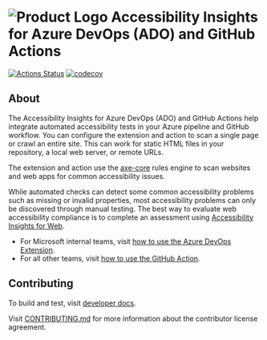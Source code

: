 <!--
Copyright (c) Microsoft Corporation. All rights reserved.
Licensed under the MIT License.
-->

# ![Product Logo](./icons/brand-blue-48px.png) Accessibility Insights for Azure DevOps (ADO) and GitHub Actions

[![Actions Status](https://github.com/microsoft/accessibility-insights-action/workflows/Build/badge.svg)](https://github.com/microsoft/accessibility-insights-action/actions)
[![codecov](https://codecov.io/gh/microsoft/accessibility-insights-action/branch/main/graph/badge.svg)](https://codecov.io/gh/microsoft/accessibility-insights-action)

## About

The Accessibility Insights for Azure DevOps (ADO) and GitHub Actions help integrate automated accessibility tests in your Azure pipeline and GitHub workflow. You can configure the extension and action to scan a single page or crawl an entire site. This can work for static HTML files in your repository, a local web server, or remote URLs.

The extension and action use the [axe-core](https://github.com/dequelabs/axe-core) rules engine to scan websites and web apps for common accessibility issues.

While automated checks can detect some common accessibility problems such as missing or invalid properties, most accessibility problems can only be discovered through manual testing. The best way to evaluate web accessibility compliance is to complete an assessment using [Accessibility Insights for Web](https://accessibilityinsights.io/docs/web/overview/).

-   For Microsoft internal teams, visit [how to use the Azure DevOps Extension](docs/ado-extension-usage.md).
-   For all other teams, visit [how to use the GitHub Action](docs/gh-action-usage.md).

## Contributing

To build and test, visit [developer docs](./dev/README.md).

Visit [CONTRIBUTING.md](./CONTRIBUTING.md) for more information about the contributor license agreement.
